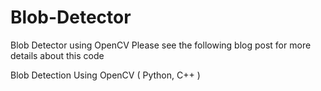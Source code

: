 # Blob-Detector
Blob Detector using OpenCV
Please see the following <link>blog post</link> for more details about this code

Blob Detection Using OpenCV ( Python, C++ )
